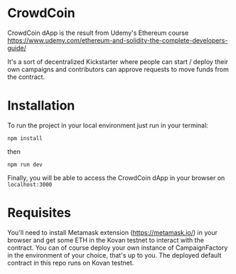 # CrowdCoin

CrowdCoin dApp is the result from Udemy's Ethereum course https://www.udemy.com/ethereum-and-solidity-the-complete-developers-guide/

It's a sort of decentralized Kickstarter where people can start / deploy their own campaigns and contributors can approve requests to move funds from the contract.

# Installation

To run the project in your local environment just run in your terminal:

`npm install`

then

`npm run dev`

Finally, you will be able to access the CrowdCoin dApp in your browser on `localhost:3000`

# Requisites

You'll need to install Metamask extension (https://metamask.io/) in your browser and get some ETH in the Kovan testnet to interact with the contract.
You can of course deploy your own instance of CampaignFactory in the environment of your choice, that's up to you. The deployed default contract in this repo runs on Kovan testnet.
